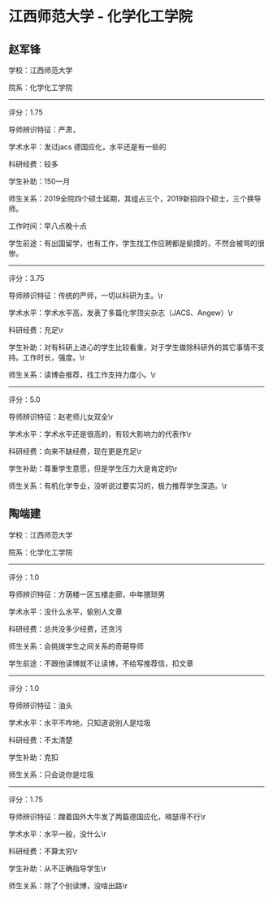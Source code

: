 # 江西师范大学 - 化学化工学院

## 赵军锋

学校：江西师范大学

院系：化学化工学院

* * *

评分：1.75

导师辨识特征：严肃，

学术水平：发过jacs 德国应化，水平还是有一些的

科研经费：较多

学生补助：150一月

师生关系：2019全院四个硕士延期，其组占三个，2019新招四个硕士，三个换导师。

工作时间：早八点晚十点

学生前途：有出国留学，也有工作，学生找工作应聘都是偷摸的，不然会被骂的很惨。

* * *

评分：3.75

导师辨识特征：传统的严师，一切以科研为主。\r

学术水平：学术水平高，发表了多篇化学顶尖杂志（JACS、Angew）\r

科研经费：充足\r

学生补助：对有科研上进心的学生比较看重，对于学生做除科研外的其它事情不支持。工作时长，强度。\r

师生关系：读博会推荐，找工作支持力度小。\r

* * *

评分：5.0

导师辨识特征：赵老师儿女双全\r

学术水平：学术水平还是很高的，有较大影响力的代表作\r

科研经费：向来不缺经费，现在更是充足\r

学生补助：尊重学生意愿，但是学生压力大是肯定的\r

师生关系：有机化学专业，没听说过要实习的，极力推荐学生深造。\r

## 陶端建

学校：江西师范大学

院系：化学化工学院

* * *

评分：1.0

导师辨识特征：方荫楼一区五楼走廊，中年猥琐男

学术水平：没什么水平，偷别人文章

科研经费：总共没多少经费，还贪污

师生关系：会挑拨学生之间关系的奇葩导师

学生前途：不跟他读博就不让读博，不给写推荐信，扣文章

* * *

评分：1.0

导师辨识特征：油头

学术水平：水平不咋地，只知道说别人是垃圾

科研经费：不太清楚

学生补助：克扣

师生关系：只会说你是垃圾

* * *

评分：1.75

导师辨识特征：蹭着国外大牛发了两篇德国应化，嘚瑟得不行\r

学术水平：水平一般，没什么\r

科研经费：不算太穷\r

学生补助：从不正确指导学生\r

师生关系：除了个别读博，没啥出路\r